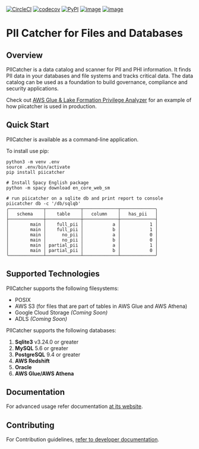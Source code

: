 [![CircleCI](https://circleci.com/gh/tokern/piicatcher.svg?style=svg)](https://circleci.com/gh/tokern/piicatcher)
[![codecov](https://codecov.io/gh/tokern/piicatcher/branch/master/graph/badge.svg)](https://codecov.io/gh/tokern/piicatcher)
[![PyPI](https://img.shields.io/pypi/v/piicatcher.svg)](https://pypi.python.org/pypi/piicatcher)
[![image](https://img.shields.io/pypi/l/piicatcher.svg)](https://pypi.org/project/piicatcher/)
[![image](https://img.shields.io/pypi/pyversions/piicatcher.svg)](https://pypi.org/project/piicatcher/)

# PII Catcher for Files and Databases

## Overview

PIICatcher is a data catalog and scanner for PII and PHI information. It finds PII data in your databases and file systems
and tracks critical data. The data catalog can be used as a foundation to build governance, compliance and security
applications.

Check out [AWS Glue & Lake Formation Privilege Analyzer](https://tokern.io/blog/lake-glue-access-analyzer) for an example of how piicatcher is used in production.

## Quick Start

PIICatcher is available as a command-line application.

To install use pip:

    python3 -m venv .env
    source .env/bin/activate
    pip install piicatcher

    # Install Spacy English package
    python -m spacy download en_core_web_sm
    
    # run piicatcher on a sqlite db and print report to console
    piicatcher db -c '/db/sqlqb'
    ╭─────────────┬─────────────┬─────────────┬─────────────╮
    │   schema    │    table    │   column    │   has_pii   │
    ├─────────────┼─────────────┼─────────────┼─────────────┤
    │        main │    full_pii │           a │           1 │
    │        main │    full_pii │           b │           1 │
    │        main │      no_pii │           a │           0 │
    │        main │      no_pii │           b │           0 │
    │        main │ partial_pii │           a │           1 │
    │        main │ partial_pii │           b │           0 │
    ╰─────────────┴─────────────┴─────────────┴─────────────╯


## Supported Technologies

PIICatcher supports the following filesystems:
* POSIX
* AWS S3 (for files that are part of tables in AWS Glue and AWS Athena)
* Google Cloud Storage _(Coming Soon)_
* ADLS _(Coming Soon)_

PIICatcher supports the following databases:
1. **Sqlite3** v3.24.0 or greater
2. **MySQL** 5.6 or greater
3. **PostgreSQL** 9.4 or greater
4. **AWS Redshift**
5. **Oracle**
6. **AWS Glue/AWS Athena**

## Documentation

For advanced usage refer documentation [at its website](https://tokern.io/docs/piicatcher).

## Contributing

For Contribution guidelines, [refer to developer documentation](https://tokern.io/docs/piicatcher/development). 

